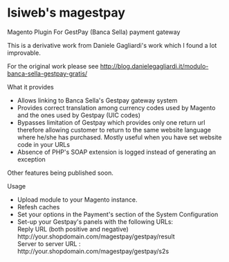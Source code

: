 # Isiweb's magestpay
Magento Plugin For GestPay (Banca Sella) payment gateway

This is a derivative work from Daniele Gagliardi's work which I found a lot improvable.

For the original work please see http://blog.danielegagliardi.it/modulo-banca-sella-gestpay-gratis/

What it provides
<ul>
<li>Allows linking to Banca Sella's Gestpay gateway system</li>
<li>Provides correct translation among currency codes used by Magento and the ones used by Gestpay (UIC codes)</li>
<li>Bypasses limitation of Gestpay which provides only one return url therefore allowing customer to return to the same website language where he/she has purchased. Mostly useful when you have set website code in your URLs</li>
<li>Absence of PHP's SOAP extension is logged instead of generating an exception</li>
</ul>

Other features being published soon.

Usage
<ul>
<li>Upload module to your Magento instance.</li>
<li>Refesh caches</li>
<li>Set your options in the Payment's section of the System Configuration</li>
<li>Set-up your Gestpay's panels with the following URLs: <br />
Reply URL (both positive and negative) http://your.shopdomain.com/magestpay/gestpay/result <br />
Server to server URL : http://your.shopdomain.com/magestpay/gestpay/s2s <br />
</ul>

